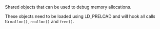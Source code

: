 
Shared objects that can be used to debug memory allocations.

These objects need to be loaded using LD\_PRELOAD and will hook all calls to `malloc()`, `realloc()` and `free()`.

